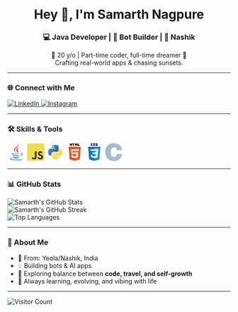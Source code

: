 <h1 align="center">Hey 👋, I'm Samarth Nagpure</h1>
<h3 align="center">💻 Java Developer | 🤖 Bot Builder | 📍 Nashik</h3>

<p align="center">
🚀 20 y/o | Part-time coder, full-time dreamer 🌄 <br>
Crafting real-world apps & chasing sunsets.  
</p>

---

### 🌐 Connect with Me
<p align="left">
  <a href="https://linkedin.com/in/samarthnagpure" target="_blank">
    <img src="https://img.shields.io/badge/LinkedIn-blue?logo=linkedin&logoColor=white" alt="LinkedIn"/>
  </a>
  <a href="https://instagram.com/itx_samarth_56" target="_blank">
    <img src="https://img.shields.io/badge/Instagram-E4405F?logo=instagram&logoColor=white" alt="Instagram"/>
  </a>
</p>

---

### 🛠️ Skills & Tools

<p>
  <img src="https://raw.githubusercontent.com/devicons/devicon/master/icons/java/java-original.svg" width="40" height="40" alt="Java"/>
  <img src="https://raw.githubusercontent.com/devicons/devicon/master/icons/javascript/javascript-original.svg" width="40" height="40" alt="JavaScript"/>
  <img src="https://raw.githubusercontent.com/devicons/devicon/master/icons/python/python-original.svg" width="40" height="40" alt="Python"/>
  <img src="https://raw.githubusercontent.com/devicons/devicon/master/icons/html5/html5-original-wordmark.svg" width="40" height="40" alt="HTML5"/>
  <img src="https://raw.githubusercontent.com/devicons/devicon/master/icons/css3/css3-original-wordmark.svg" width="40" height="40" alt="CSS3"/>
  <img src="https://raw.githubusercontent.com/devicons/devicon/master/icons/c/c-original.svg" width="40" height="40" alt="C"/>
</p>

---

### 📊 GitHub Stats

<p>
  <img src="https://github-readme-stats.vercel.app/api?username=Samarthnagpure-byte&theme=dark&hide_border=false&show_icons=true" alt="Samarth's GitHub Stats"/>
  <br/>
  <img src="https://streak-stats.demolab.com?user=Samarthnagpure-byte&theme=dark&hide_border=false" alt="Samarth's GitHub Streak"/>
  <br/>
  <img src="https://github-readme-stats.vercel.app/api/top-langs/?username=Samarthnagpure-byte&layout=compact&theme=dark&hide_border=false" alt="Top Languages"/>
</p>

---

### 🧭 About Me

- 🌄 From: Yeola/Nashik, India  
- 💡 Building bots & AI apps  
- 🎯 Exploring balance between **code, travel, and self-growth**  
- 🧠 Always learning, evolving, and vibing with life

---

![Visitor Count](https://visitcount.itsvg.in/api?id=Samarthnagpure-byte&icon=0&color=0)

<!-- Powered by Open Source | Let's Build Something Cool -->